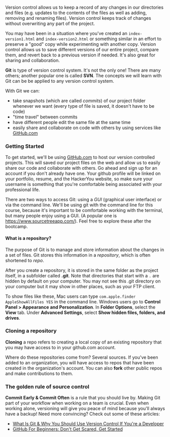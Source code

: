 Version control allows us to keep a record of any changes in our directories and files (e.g. updates to the contents of the files as well as adding, removing and renaming files). Version control keeps track of changes without overwriting any part of the project.

You may have been in a situation where you've created an `index-version1.html` and `index-version2.html` or something similar in an effort to preserve a "good" copy while experimenting with another copy.  Version control allows us to save different versions of our entire project, compare them, and revert back to a previous version if needed.  It's also great for sharing and collaboration.

**Git** is type of version control system. It's not the only one! There are many others; another popular one is called **SVN**. The concepts we will learn with Git can be be applied to any version control system.

With Git we can:

* take snapshots (which are called *commits*) of our project folder whenever we want (every type of file is saved, it doesn't have to be code)
* "time travel" between commits
* have different people edit the same file at the same time
* easily share and collaborate on code with others by using services like [GitHub.com](http://github.com)

### Getting Started
To get started, we'll be using [GitHub.com](http://github.com) to host our version controlled projects. This will saved our project files on the web and allow us to easily share our code and collaborate with others. Go ahead and sign up for an account if you don't already have one. Your github profile will be linked on your portfolio, resume, and the HackerYou website, so make sure your username is something that you're comfortable being associated with your professional life. 

There are two ways to access Git: using a *GUI* (graphical user interface) or via the command line. We'll be using git with the command line for this course, because it's important to be comfortable working with the terminal, but many people enjoy using a GUI. (A popular one is https://www.sourcetreeapp.com/). Feel free to explore these after the bootcamp.

#### What is a repository?

The purpose of Git is to manage and store information about the changes in a set of files. Git stores this information in a *repository*, which is often shortened to *repo*. 

After you create a repository, it is stored in the same folder as the project itself, in a subfolder called **.git**. Note that directories that start with a `.` are hidden by default on your computer.  You may not see this .git directory on your computer but it may show in other places, such as your FTP client. 

To show files like these, Mac users can type `com.apple.finder AppleShowAllFiles YES` in the command line. Windows users go to **Control Panel > Appearance and Personalization**. In **Folder Options**, select the **View** tab. Under **Advanced Settings**, select **Show hidden files, folders, and drives**.

### Cloning a repository
**Cloning** a repo refers to creating a local copy of an existing repository that you may have access to in your github.com account.  

Where do these repositories come from?  Several sources. If you've been added to an organization, you will have access to repos that have been created in the organization's account.  You can also **fork** other public repos and make contributions to them. 

### The golden rule of source control

**Commit Early & Commit Often** is a rule that you should live by. Making Git part of your workflow when working on a team is crucial. Even when working alone, versioning will give you peace of mind because you'll always have a backup! Need more convincing?  Check out some of these articles:

* [What Is Git & Why You Should Use Version Control If You're a Developer](http://www.makeuseof.com/tag/git-version-control-youre-developer/)
* [GitHub For Beginners: Don't Get Scared, Get Started](http://readwrite.com/2013/09/30/understanding-github-a-journey-for-beginners-part-1#awesm=~oCX648ZyjWDjos)
